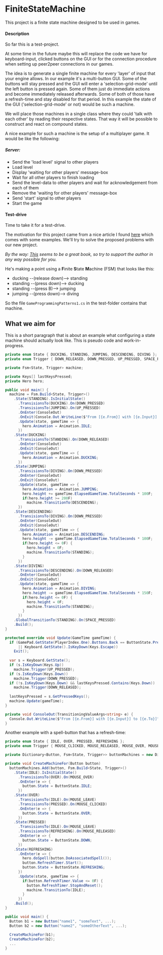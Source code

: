 # FiniteStateMachine

This project is a finite state machine designed to be used in games.

#### Description

So far this is a test-project.

At some time in the future maybe this will replace the code we have for keyboard-input, clicked buttons on the GUI or for the connection procedure when setting up peer2peer connections in our games.

The idea is to generate a single finite machine for every 'layer' of input that your engine allows. In our example it's a multi-button GUI. Some of the buttons will stay pressed and the GUI will enter a 'selection-grid-mode' until the left button is pressed again. Some of them just do immediate actions and become immediately released afterwards. Some of both of those have a refresh-time and stay disabled for that period.
In this example the state of the GUI ('selection-grid-mode' or not) would be such a machine.

We will place those machines in a single class where they could 'talk with each other' by reading their respective states. That way it will be possible to construct and react on compound states.

A nice example for such a machine is the setup of a multiplayer game. It would be like the following:

##### Server:

* Send the 'load level' signal to other players
* Load level
* Display 'waiting for other players' message-box
* Wait for all other players to finish loading
* Send the level-data to other players and wait for acknowledgement from each of them
* Remove the 'waiting for other players' message-box
* Send 'start' signal to other players
* Start the game



#### Test-drive

Time to take it for a test-drive.

The motivation for this project came from a nice article I found [here](http://gameprogrammingpatterns.com/state.html) which comes with some examples. We'll try to solve the proposed problems with our new project.

*By the way: [This](http://gameprogrammingpatterns.com/) seems to be a great book, so try to support the author in any way possible for you.*

He's making a point using a **F**inite **S**tate **M**achine (FSM) that looks like this:

* ducking --(release down)--> standing
* standing --(press down)--> ducking
* standing --(press B)--> jumping
* jumping --(press down)--> diving

So the file ```GameProgrammingPatterns1.cs``` in the test-folder contains that machine.

## What we aim for

This is a short paragraph that is about an example what configuring a state machine should actually look like. This is pseudo code and work-in-progress.

```c#
private enum State { DUCKING, STANDING, JUMPING, DESCENDING, DIVING };
private enum Trigger { DOWN_RELEASED, DOWN_PRESSED, UP_PRESSED, SPACE_PRESSED };

private Fsm<State, Trigger> machine;

private Keys[] lastKeysPressed;
private Hero hero;

public void main() {
  machine = Fsm.Build<State, Trigger>()
    .State(STANDING).IsInitialState()
      .TransisionsTo(DUCKING).On(DOWN_PRESSED)
      .TransisionsTo(JUMPING).On(UP_PRESSED)
      .OnEnter(ConsoleOut)
      .OnExit(Console.Out.WriteLine($"From [{e.From}] with [{e.Input}] to [{e.To}]"))
      .Update(state, gameTime => {
        hero.Animation = Animation.IDLE;
      })
    .State(DUCKING)
      .TransisionsTo(STANDING).On(DOWN_RELEASED)
      .OnEnter(ConsoleOut)
      .OnExit(ConsoleOut)
      .Update(state, gameTime => {
        hero.Animation = Animation.DUCKING;
      })
    .State(JUMPING)
      .TransisionsTo(DIVING).On(DOWN_PRESSED)
      .OnEnter(ConsoleOut)
      .OnExit(ConsoleOut)
      .Update(state, gameTime => {
        hero.Animation = Animation.JUMPING;
        hero.height += gameTime.ElapsedGameTime.TotalSeconds * 100F;
        if(hero.height >= 200F)
          machine.TransitionTo(DESCENDING);
      })
    .State(DESCENDING)
      .TransisionsTo(DIVING).On(DOWN_PRESSED)
      .OnEnter(ConsoleOut)
      .OnExit(ConsoleOut)
      .Update(state, gameTime => {
        hero.Animation = Animation.DESCENDING;
        hero.height -= gameTime.ElapsedGameTime.TotalSeconds * 100F;
        if(hero.height <= 0F) {
          hero.height = 0F;
          machine.TransitionTo(STANDING);
        }
      })
    .State(DIVING)
      .TransisionsTo(DESCENDING).On(DOWN_RELEASED)
      .OnEnter(ConsoleOut)
      .OnExit(ConsoleOut)
      .Update(state, gameTime => {
        hero.Animation = Animation.DIVING;
        hero.height -= gameTime.ElapsedGameTime.TotalSeconds * 150F;
        if(hero.height <= 0F) {
          hero.height = 0F;
          machine.TransitionTo(STANDING);
        }
      })
    .GlobalTransitionTo(STANDING).On(SPACE_PRESSED)
    .Build();
}

protected override void Update(GameTime gameTime) {
  if (GamePad.GetState(PlayerIndex.One).Buttons.Back == ButtonState.Pressed 
      || Keyboard.GetState().IsKeyDown(Keys.Escape))
    Exit();
  
  var s = Keyboard.GetState();
  if (s.IsKeyDown(Keys.Up))
    machine.Trigger(UP_PRESSED);
  if (s.IsKeyDown(Keys.Down))
    machine.Trigger(DOWN_PRESSED);
  if (!s.IsKeyDown(Keys.Down) && lastKeysPressed.Contains(Keys.Down))
    machine.Trigger(DOWN_RELEASED);
  
  lastKeysPressed = s.GetPressedKeys();
  machine.Update(gameTime);
}

private void ConsoleOut(TransitioningValueArgs<string> e) {
  Console.Out.WriteLine($"From [{e.From}] with [{e.Input}] to [{e.To}]");
}
```

Another example with a spell-button that has a refresh-time:

```c#
private enum State { IDLE, OVER, PRESSED, REFRESHING };
private enum Trigger { MOUSE_CLICKED, MOUSE_RELEASED, MOUSE_OVER, MOUSE_LEAVE };

private Dictionary<Button, Fsm<State, Trigger>> buttonMachines = new Dictionary<Button, Fsm<State, Trigger>>();

private void CreateMachineFor(Button button)
  buttonMachines.Add(button, Fsm.Build<State, Trigger>()
    .State(IDLE).IsInitialState()
      .TransisionsTo(OVER).On(MOUSE_OVER)
      .OnEnter(e => {
        button.State = ButtonState.IDLE;
      })
    .State(OVER)
      .TransisionsTo(IDLE).On(MOUSE_LEAVE)
      .TransisionsTo(PRESSED).On(MOUSE_CLICKED)
      .OnEnter(e => {
        button.State = ButtonState.OVER;
      })
    .State(PRESSED)
      .TransisionsTo(IDLE).On(MOUSE_LEAVE)
      .TransisionsTo(REFRESHING).On(MOUSE_RELEASED)
      .OnEnter(e => {
        button.State = ButtonState.DOWN;
      })
    .State(REFRESHING)
      .OnEnter(e => {
        hero.doSpell(button.DoAssociatedSpell());
        button.RefreshTimer.Start();
        button.State = ButtonState.REFRESHING;
      })
      .Update(state, gameTime => {
        if(button.RefreshTimer.Value <= 0F) {
          button.RefreshTimer.StopAndReset();
          machine.TransitionTo(IDLE);
        }
      })
    .Build();
}

public void main() {
  Button b1 = new Button("name1", "someText", ...);
  Button b2 = new Button("name2", "someOtherText", ...);
  
  CreateMachineFor(b1);
  CreateMachineFor(b2);
  ...
}
```

